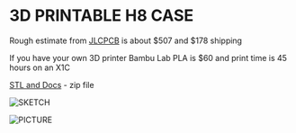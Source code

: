 # 3D PRINTABLE H8 CASE

Rough estimate from [JLCPCB](https://jlc3dp.com/?source=JLCPCB-top-productbar) is about $507 and $178 shipping

If you have your own 3D printer Bambu Lab PLA is $60 and print time is 45 hours on an X1C

[STL and Docs](https://github.com/sebhc/sebhc/blob/master/wiki/H8CASE/Heathkit%20H-8%203D%20Case%20STL%20and%20Doc%20241004.zip) - zip file

![SKETCH](https://github.com/sebhc/sebhc/blob/master/wiki/H8CASE/H8%20Case%20Fusion%20360.png)

![PICTURE](https://github.com/sebhc/sebhc/blob/master/wiki/H8CASE/H8%20Case%203D%20printed.jpg)

